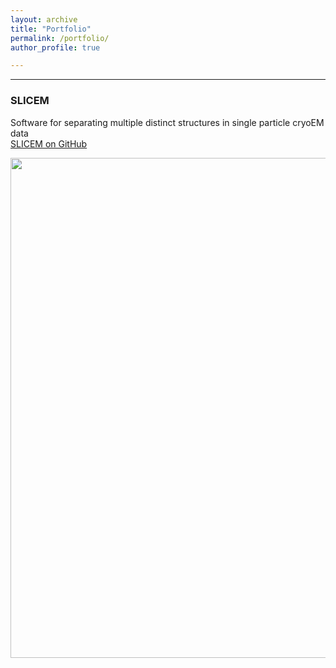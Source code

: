 ```yaml
---
layout: archive
title: "Portfolio"
permalink: /portfolio/
author_profile: true

---
```


---

<!-- 
change portfolio.html to md
{% include base_path %}


{% for post in site.portfolio %}
  {% include archive-single.html %}
{% endfor %}
-->

### SLICEM

Software for separating multiple distinct structures in single particle cryoEM data  
[SLICEM on GitHub](https://github.com/marcottelab/SLICEM)

<img src="../media/Intro.gif" align=left width="800"/>

<br clear="left"/>